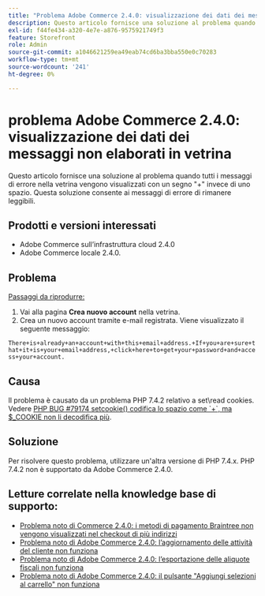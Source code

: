 ```yaml
---
title: "Problema Adobe Commerce 2.4.0: visualizzazione dei dati dei messaggi non elaborati in vetrina"
description: Questo articolo fornisce una soluzione al problema quando tutti i messaggi di errore nella vetrina vengono visualizzati con un segno "+" invece di uno spazio. Questa soluzione consente ai messaggi di errore di rimanere leggibili.
exl-id: f44fe434-a320-4e7e-a876-9575921749f3
feature: Storefront
role: Admin
source-git-commit: a1046621259ea49eab74cd6ba3bba550e0c70283
workflow-type: tm+mt
source-wordcount: '241'
ht-degree: 0%

---
```


# problema Adobe Commerce 2.4.0: visualizzazione dei dati dei messaggi non elaborati in vetrina

Questo articolo fornisce una soluzione al problema quando tutti i messaggi di errore nella vetrina vengono visualizzati con un segno &quot;+&quot; invece di uno spazio. Questa soluzione consente ai messaggi di errore di rimanere leggibili.

## Prodotti e versioni interessati

* Adobe Commerce sull’infrastruttura cloud 2.4.0
* Adobe Commerce locale 2.4.0.

## Problema

<u>Passaggi da riprodurre:</u>

1. Vai alla pagina **Crea nuovo account** nella vetrina.
1. Crea un nuovo account tramite e-mail registrata. Viene visualizzato il seguente messaggio:

`There+is+already+an+account+with+this+email+address.+If+you+are+sure+that+it+is+your+email+address,+click+here+to+get+your+password+and+access+your+account.`

## Causa

Il problema è causato da un problema PHP 7.4.2 relativo a set\\read cookies. Vedere [PHP BUG \#79174 setcookie() codifica lo spazio come \`+\`, ma $\_COOKIE non li decodifica più](https://bugs.php.net/bug.php?id=79174).

## Soluzione

Per risolvere questo problema, utilizzare un&#39;altra versione di PHP 7.4.x. PHP 7.4.2 non è supportato da Adobe Commerce 2.4.0.

## Letture correlate nella knowledge base di supporto:

* [Problema noto di Commerce 2.4.0: i metodi di pagamento Braintree non vengono visualizzati nel checkout di più indirizzi](/help/troubleshooting/payments/magento-2-4-0-braintree-not-in-multiple-addresses-checkout.md)
* [Problema noto di Adobe Commerce 2.4.0: l’aggiornamento delle attività del cliente non funziona](/help/troubleshooting/miscellaneous/magento-2-4-0-refresh-on-customer-activities-does-not-work.md)
* [Problema noto di Adobe Commerce 2.4.0: l’esportazione delle aliquote fiscali non funziona](/help/troubleshooting/miscellaneous/magento-2-4-0-known-issue-export-tax-rates-does-not-work.md)
* [Problema noto di Adobe Commerce 2.4.0: il pulsante &quot;Aggiungi selezioni al carrello&quot; non funziona](/help/troubleshooting/miscellaneous/magento-2-4-0-add-selections-to-my-cart-does-not-work.md)
